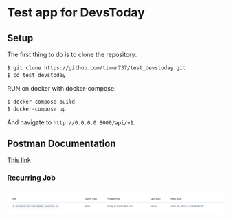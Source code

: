 # Test app for DevsToday

## Setup

The first thing to do is to clone the repository:

```sh
$ git clone https://github.com/timur737/test_devstoday.git
$ cd test_devstoday
```
RUN on docker with docker-compose: 
```sh
$ docker-compose build
$ docker-compose up
```
And navigate to `http://0.0.0.0:8000/api/v1`.

## Postman Documentation
[This link](https://documenter.getpostman.com/view/15595805/Tzedi5f5)

### Recurring Job
![](jobImg/job.png)

